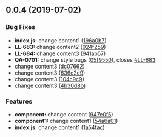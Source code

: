 ## 0.0.4 (2019-07-02)


### Bug Fixes

* **index.js:** change content1 ([196a0b7](https://code.learnta.cn/scm/lta/generator-learnta/commits/196a0b7))
* **LL-683:** change content2 ([024f259](https://code.learnta.cn/scm/lta/generator-learnta/commits/024f259))
* **LL-684:** change content3 ([941ab57](https://code.learnta.cn/scm/lta/generator-learnta/commits/941ab57))
* **QA-0701:** change style bugs ([05f9550](https://code.learnta.cn/scm/lta/generator-learnta/commits/05f9550)), closes [#LL-683](https://code.learnta.cn/scm/lta/generator-learnta/issues/LL-683)
* change content3 ([dc07662](https://code.learnta.cn/scm/lta/generator-learnta/commits/dc07662))
* change content3 ([636c2e9](https://code.learnta.cn/scm/lta/generator-learnta/commits/636c2e9))
* change content3 ([104c9c9](https://code.learnta.cn/scm/lta/generator-learnta/commits/104c9c9))
* change content3 ([4b30d8b](https://code.learnta.cn/scm/lta/generator-learnta/commits/4b30d8b))


### Features

* **component:** change content ([947e0f5](https://code.learnta.cn/scm/lta/generator-learnta/commits/947e0f5))
* **component1:** change content1 ([54a6a01](https://code.learnta.cn/scm/lta/generator-learnta/commits/54a6a01))
* **index.js:** change content1 ([1a54fac](https://code.learnta.cn/scm/lta/generator-learnta/commits/1a54fac))



